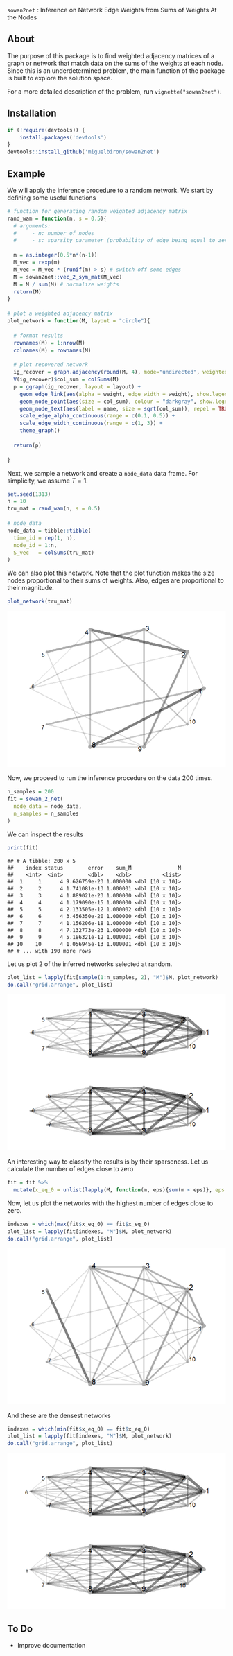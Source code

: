 
<!-- README.md is generated from README.Rmd. Please edit that file -->
`sowan2net` : Inference on Network Edge Weights from Sums of Weights At the Nodes

About
-----

The purpose of this package is to find weighted adjacency matrices of a graph or network that match data on the sums of the weights at each node. Since this is an underdetermined problem, the main function of the package is built to explore the solution space.

For a more detailed description of the problem, run `vignette("sowan2net")`.

Installation
------------

``` r
if (!require(devtools)) {
    install.packages('devtools')
}
devtools::install_github('miguelbiron/sowan2net')
```

Example
-------

We will apply the inference procedure to a random network. We start by defining some useful functions

``` r
# function for generating random weighted adjacency matrix
rand_wam = function(n, s = 0.5){
  # arguments:
  #     - n: number of nodes
  #     - s: sparsity parameter (probability of edge being equal to zero)
  
  m = as.integer(0.5*n*(n-1))
  M_vec = rexp(m)
  M_vec = M_vec * (runif(m) > s) # switch off some edges
  M = sowan2net::vec_2_sym_mat(M_vec)
  M = M / sum(M) # normalize weights
  return(M)
}

# plot a weighted adjacency matrix
plot_network = function(M, layout = "circle"){
  
  # format results
  rownames(M) = 1:nrow(M)
  colnames(M) = rownames(M)
  
  # plot recovered network
  ig_recover = graph.adjacency(round(M, 4), mode="undirected", weighted=TRUE)
  V(ig_recover)$col_sum = colSums(M)
  p = ggraph(ig_recover, layout = layout) +
    geom_edge_link(aes(alpha = weight, edge_width = weight), show.legend = FALSE) +
    geom_node_point(aes(size = col_sum), colour = "darkgray", show.legend = FALSE) +
    geom_node_text(aes(label = name, size = sqrt(col_sum)), repel = TRUE, show.legend = FALSE) +
    scale_edge_alpha_continuous(range = c(0.1, 0.5)) +
    scale_edge_width_continuous(range = c(1, 3)) +
    theme_graph()
  
  return(p)
  
}
```

Next, we sample a network and create a `node_data` data frame. For simplicity, we assume *T* = 1.

``` r
set.seed(1313)
n = 10
tru_mat = rand_wam(n, s = 0.5)

# node_data
node_data = tibble::tibble(
  time_id = rep(1, n),
  node_id = 1:n,
  S_vec   = colSums(tru_mat)
)
```

We can also plot this network. Note that the plot function makes the size nodes proportional to their sums of weights. Also, edges are proportional to their magnitude.

``` r
plot_network(tru_mat)
```

![](README_files/figure-markdown_github-ascii_identifiers/unnamed-chunk-4-1.png)

Now, we proceed to run the inference procedure on the data 200 times.

``` r
n_samples = 200
fit = sowan_2_net(
  node_data = node_data,
  n_samples = n_samples
)
```

We can inspect the results

``` r
print(fit)
```

    ## # A tibble: 200 x 5
    ##    index status        error    sum_M               M
    ##    <int>  <int>        <dbl>    <dbl>          <list>
    ##  1     1      4 9.626759e-23 1.000000 <dbl [10 x 10]>
    ##  2     2      4 1.741081e-13 1.000001 <dbl [10 x 10]>
    ##  3     3      4 1.889021e-23 1.000000 <dbl [10 x 10]>
    ##  4     4      4 1.179090e-15 1.000000 <dbl [10 x 10]>
    ##  5     5      4 2.133505e-12 1.000002 <dbl [10 x 10]>
    ##  6     6      4 3.456350e-20 1.000000 <dbl [10 x 10]>
    ##  7     7      4 1.156206e-18 1.000000 <dbl [10 x 10]>
    ##  8     8      4 7.132773e-23 1.000000 <dbl [10 x 10]>
    ##  9     9      4 5.186321e-12 1.000001 <dbl [10 x 10]>
    ## 10    10      4 1.056945e-13 1.000001 <dbl [10 x 10]>
    ## # ... with 190 more rows

Let us plot 2 of the inferred networks selected at random.

``` r
plot_list = lapply(fit[sample(1:n_samples, 2), "M"]$M, plot_network)
do.call("grid.arrange", plot_list)
```

![](README_files/figure-markdown_github-ascii_identifiers/unnamed-chunk-7-1.png)

An interesting way to classify the results is by their sparseness. Let us calculate the number of edges close to zero

``` r
fit = fit %>%
  mutate(x_eq_0 = unlist(lapply(M, function(m, eps){sum(m < eps)}, eps = 5e-5)))
```

Now, let us plot the networks with the highest number of edges close to zero.

``` r
indexes = which(max(fit$x_eq_0) == fit$x_eq_0)
plot_list = lapply(fit[indexes, "M"]$M, plot_network)
do.call("grid.arrange", plot_list)
```

![](README_files/figure-markdown_github-ascii_identifiers/unnamed-chunk-9-1.png)

And these are the densest networks

``` r
indexes = which(min(fit$x_eq_0) == fit$x_eq_0)
plot_list = lapply(fit[indexes, "M"]$M, plot_network)
do.call("grid.arrange", plot_list)
```

![](README_files/figure-markdown_github-ascii_identifiers/unnamed-chunk-10-1.png)

To Do
-----

-   Improve documentation
